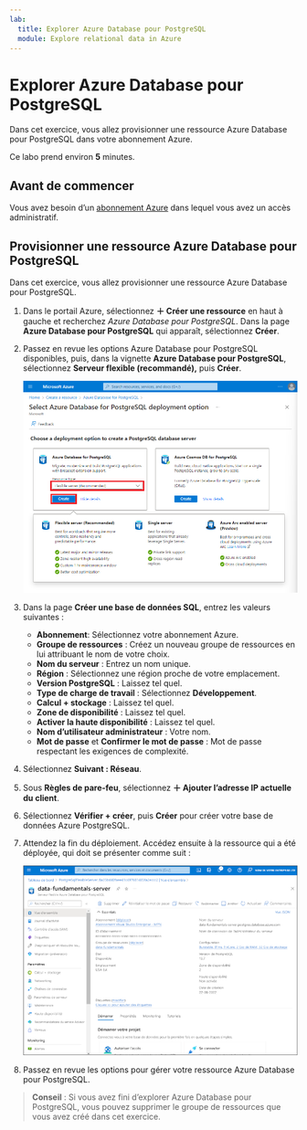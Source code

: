 ```yaml
---
lab:
  title: Explorer Azure Database pour PostgreSQL
  module: Explore relational data in Azure
---
```


# Explorer Azure Database pour PostgreSQL

Dans cet exercice, vous allez provisionner une ressource Azure Database pour PostgreSQL dans votre abonnement Azure.

Ce labo prend environ **5** minutes.

## Avant de commencer

Vous avez besoin d’un [abonnement Azure](https://azure.microsoft.com/free) dans lequel vous avez un accès administratif.

## Provisionner une ressource Azure Database pour PostgreSQL

Dans cet exercice, vous allez provisionner une ressource Azure Database pour PostgreSQL.

1. Dans le portail Azure, sélectionnez **&#65291; Créer une ressource** en haut à gauche et recherchez *Azure Database pour PostgreSQL*. Dans la page **Azure Database pour PostgreSQL** qui apparaît, sélectionnez **Créer**.

1. Passez en revue les options Azure Database pour PostgreSQL disponibles, puis, dans la vignette **Azure Database pour PostgreSQL**, sélectionnez **Serveur flexible (recommandé),** puis **Créer**.

    ![Capture d’écran des options de déploiement d’Azure Database pour PostgreSQL](images/postgresql-options.png)

1. Dans la page **Créer une base de données SQL**, entrez les valeurs suivantes :
    - **Abonnement**: Sélectionnez votre abonnement Azure.
    - **Groupe de ressources** : Créez un nouveau groupe de ressources en lui attribuant le nom de votre choix.
    - **Nom du serveur** : Entrez un nom unique.
    - **Région** : Sélectionnez une région proche de votre emplacement.
    - **Version PostgreSQL** : Laissez tel quel.
    - **Type de charge de travail** : Sélectionnez **Développement**.
    - **Calcul + stockage** : Laissez tel quel.
    - **Zone de disponibilité** : Laissez tel quel.
    - **Activer la haute disponibilité** : Laissez tel quel.
    - **Nom d’utilisateur administrateur** : Votre nom.
    - **Mot de passe** et **Confirmer le mot de passe** : Mot de passe respectant les exigences de complexité.

1. Sélectionnez **Suivant : Réseau**.

1. Sous **Règles de pare-feu**, sélectionnez **&#65291; Ajouter l’adresse IP actuelle du client**.

1. Sélectionnez **Vérifier + créer**, puis **Créer** pour créer votre base de données Azure PostgreSQL.

1. Attendez la fin du déploiement. Accédez ensuite à la ressource qui a été déployée, qui doit se présenter comme suit :

    ![Capture d’écran du portail Azure montrant la page Azure Database pour PostgreSQL.](images/postgresql-portal.png)

1. Passez en revue les options pour gérer votre ressource Azure Database pour PostgreSQL.

> **Conseil** : Si vous avez fini d’explorer Azure Database pour PostgreSQL, vous pouvez supprimer le groupe de ressources que vous avez créé dans cet exercice.
